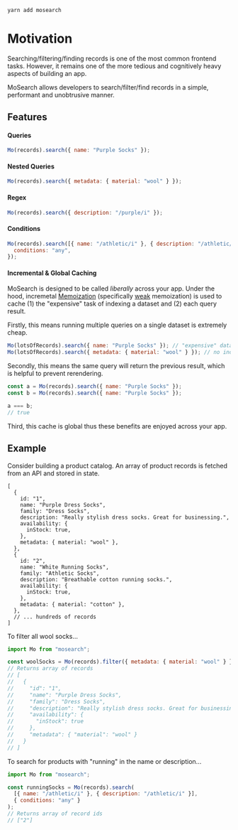 ```bash
yarn add mosearch
```

# Motivation

Searching/filtering/finding records is one of the most common frontend tasks. However, it remains one of the more tedious and cognitively heavy aspects of building an app.

MoSearch allows developers to search/filter/find records in a simple, performant and unobtrusive manner.

## Features

#### Queries

```js
Mo(records).search({ name: "Purple Socks" });
```

#### Nested Queries

```js
Mo(records).search({ metadata: { material: "wool" } });
```

#### Regex

```js
Mo(records).search({ description: "/purple/i" });
```

#### Conditions

```js
Mo(records).search([{ name: "/athletic/i" }, { description: "/athletic/i" }], {
  conditions: "any",
});
```

#### Incremental & Global Caching

MoSearch is designed to be called _liberally_ across your app. Under the hood, incremetal [Memoization](https://en.wikipedia.org/wiki/Memoization) (specifically [weak](https://developer.mozilla.org/en-US/docs/Web/JavaScript/Reference/Global_Objects/WeakMap) memoization) is used to cache (1) the "expensive" task of indexing a dataset and (2) each query result.

Firstly, this means running multiple queries on a single dataset is extremely cheap.

```js
Mo(lotsOfRecords).search({ name: "Purple Socks" }); // "expensive" data indexing is cached
Mo(lotsOfRecords).search({ metadata: { material: "wool" } }); // no indexing
```

Secondly, this means the same query will return the previous result, which is helpful to prevent rerendering.

```js
const a = Mo(records).search({ name: "Purple Socks" });
const b = Mo(records).search({ name: "Purple Socks" });

a === b;
// true
```

Third, this cache is global thus these benefits are enjoyed across your app.

## Example

Consider building a product catalog. An array of product records is fetched from an API and stored in state.

```json5
[
  {
    id: "1",
    name: "Purple Dress Socks",
    family: "Dress Socks",
    description: "Really stylish dress socks. Great for businessing.",
    availability: {
      inStock: true,
    },
    metadata: { material: "wool" },
  },
  {
    id: "2",
    name: "White Running Socks",
    family: "Athletic Socks",
    description: "Breathable cotton running socks.",
    availability: {
      inStock: true,
    },
    metadata: { material: "cotton" },
  },
  // ... hundreds of records
]
```

To filter all wool socks...

```js
import Mo from "mosearch";

const woolSocks = Mo(records).filter({ metadata: { material: "wool" } });
// Returns array of records
// [
//   {
//     "id": "1",
//     "name": "Purple Dress Socks",
//     "family": "Dress Socks",
//     "description": "Really stylish dress socks. Great for businessing.",
//     "availability": {
//       "inStock": true
//     },
//     "metadata": { "material": "wool" }
//   }
// ]
```

To search for products with "running" in the name or description...

```js
import Mo from "mosearch";

const runningSocks = Mo(records).search(
  [{ name: "/athletic/i" }, { description: "/athletic/i" }],
  { conditions: "any" }
);
// Returns array of record ids
// ["2"]
```
